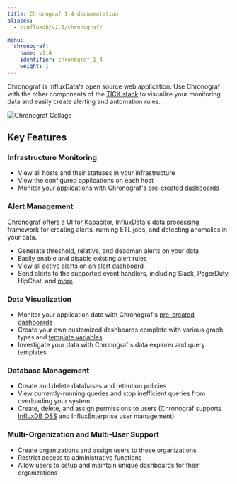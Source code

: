 ```yaml
---
title: Chronograf 1.4 documentation
aliases:
  - /influxdb/v1.5/chronograf/

menu:
  chronograf:
    name: v1.4
    identifier: chronograf_1_4
    weight: 1
---
```


Chronograf is InfluxData's open source web application.
Use Chronograf with the other components of the [TICK stack](https://www.influxdata.com/products/) to visualize your monitoring data and easily create alerting and automation rules.

![Chronograf Collage](/img/chronograf/v1.4/chronograf-collage.png)

## Key Features

### Infrastructure Monitoring

* View all hosts and their statuses in your infrastructure
* View the configured applications on each host
* Monitor your applications with Chronograf's [pre-created dashboards](/chronograf/latest/troubleshooting/frequently-asked-questions/#what-applications-are-supported-in-chronograf)

### Alert Management

Chronograf offers a UI for [Kapacitor](https://github.com/influxdata/kapacitor), InfluxData's data processing framework for creating alerts, running ETL jobs, and detecting anomalies in your data.

* Generate threshold, relative, and deadman alerts on your data
* Easily enable and disable existing alert rules
* View all active alerts on an alert dashboard
* Send alerts to the supported event handlers, including Slack, PagerDuty, HipChat, and [more](/chronograf/latest/troubleshooting/frequently-asked-questions/#what-kapacitor-event-handlers-are-supported-in-chronograf)

### Data Visualization

* Monitor your application data with Chronograf's [pre-created dashboards](/chronograf/latest/troubleshooting/frequently-asked-questions/#what-applications-are-supported-in-chronograf)
* Create your own customized dashboards complete with various graph types and [template variables](/chronograf/latest/guides/dashboard-template-variables/)
* Investigate your data with Chronograf's data explorer and query templates

### Database Management

* Create and delete databases and retention policies
* View currently-running queries and stop inefficient queries from overloading your system
* Create, delete, and assign permissions to users (Chronograf supports [InfluxDB OSS](/influxdb/latest/query_language/authentication_and_authorization/#authorization) and InfluxEnterprise user management)


### Multi-Organization and Multi-User Support

* Create organizations and assign users to those organizations
* Restrict access to administrative functions
* Allow users to setup and maintain unique dashboards for their organizations
